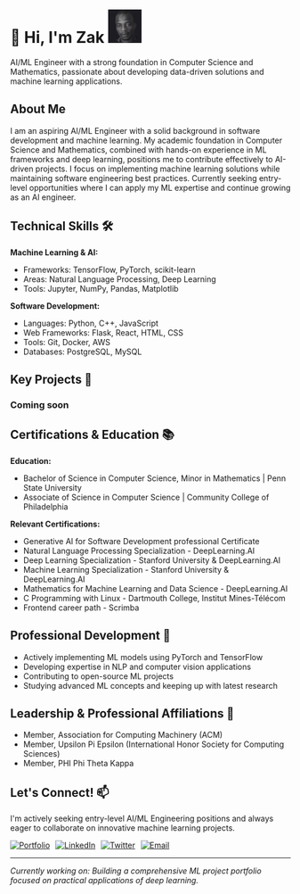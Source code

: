 
# 👋 Hi, I'm Zak <a href="https://codemon.io"><img src="./images/photo.jpg" width="60" height="60"/></a>

AI/ML Engineer with a strong foundation in Computer Science and Mathematics, passionate about developing data-driven solutions and machine learning applications.

## About Me

I am an aspiring AI/ML Engineer with a solid background in software development and machine learning. My academic foundation in Computer Science and Mathematics, combined with hands-on experience in ML frameworks and deep learning, positions me to contribute effectively to AI-driven projects. I focus on implementing machine learning solutions while maintaining software engineering best practices. Currently seeking entry-level opportunities where I can apply my ML expertise and continue growing as an AI engineer.

## Technical Skills 🛠️

**Machine Learning & AI:**
- Frameworks: TensorFlow, PyTorch, scikit-learn
- Areas: Natural Language Processing, Deep Learning
- Tools: Jupyter, NumPy, Pandas, Matplotlib

**Software Development:**
- Languages: Python, C++, JavaScript
- Web Frameworks: Flask, React, HTML, CSS
- Tools: Git, Docker, AWS
- Databases: PostgreSQL, MySQL

## Key Projects 🔬

### Coming soon

<!-- ### Project Name 1
- Description of your ML project
- Technologies used: PyTorch, scikit-learn, etc.
- Link to repository

### Project Name 2
- Description of your ML project
- Technologies used: TensorFlow, Keras, etc.
- Link to repository

### Project Name 3
- Description of your ML project
- Technologies used: List relevant technologies
- Link to repository -->

## Certifications & Education 📚

**Education:**
- Bachelor of Science in Computer Science, Minor in Mathematics | Penn State University
- Associate of Science in Computer Science | Community College of Philadelphia

**Relevant Certifications:**
- Generative AI for Software Development professional Certificate
- Natural Language Processing Specialization - DeepLearning.AI
- Deep Learning Specialization - Stanford University & DeepLearning.AI
- Machine Learning Specialization - Stanford University & DeepLearning.AI
- Mathematics for Machine Learning and Data Science - DeepLearning.AI
- C Programming with Linux - Dartmouth College, Institut Mines-Télécom
- Frontend career path - Scrimba

## Professional Development 🎯

- Actively implementing ML models using PyTorch and TensorFlow
- Developing expertise in NLP and computer vision applications
- Contributing to open-source ML projects
- Studying advanced ML concepts and keeping up with latest research

## Leadership & Professional Affiliations 🌟

- Member, Association for Computing Machinery (ACM)
- Member, Upsilon Pi Epsilon (International Honor Society for Computing Sciences)
- Member, PHI Phi Theta Kappa

## Let's Connect! 📫

I'm actively seeking entry-level AI/ML Engineering positions and always eager to collaborate on innovative machine learning projects.

<div style="display: flex; justify-content: left; gap: 10px;">
  <a href="https://codemon.io" target="_blank">
    <img src="https://img.shields.io/badge/Portfolio-FF5722?style=for-the-badge&logo=google-chrome&logoColor=white" alt="Portfolio"/>
  </a>

  <a href="https://www.linkedin.com/in/codemon" target="_blank">
    <img src="https://img.shields.io/badge/LinkedIn-0077B5?style=for-the-badge&logo=linkedin&logoColor=white" alt="LinkedIn"/>
  </a>

  <a href="https://x.com/codemon2024" target="_blank">
    <img src="https://img.shields.io/badge/Twitter-1DA1F2?style=for-the-badge&logo=twitter&logoColor=white" alt="Twitter"/>
  </a>

  <a href="mailto:zcoulibalyeng@gmail.com" target="_blank">
    <img src="https://img.shields.io/badge/Email-D14836?style=for-the-badge&logo=gmail&logoColor=white" alt="Email"/>
  </a>
</div>

---

*Currently working on: Building a comprehensive ML project portfolio focused on practical applications of deep learning.*
